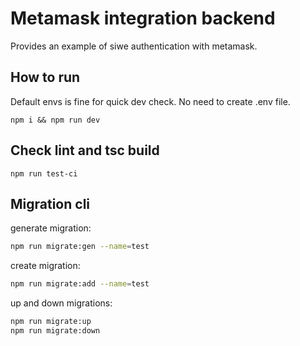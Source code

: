 # Metamask integration backend
Provides an example of siwe authentication with metamask. 

## How to run
Default envs is fine for quick dev check. No need to create .env file.
```
npm i && npm run dev
```

## Check lint and tsc build
```
npm run test-ci
```

## Migration cli
generate migration:
```bash
npm run migrate:gen --name=test
```
create migration:
```bash
npm run migrate:add --name=test
```
up and down migrations:
```bash
npm run migrate:up
npm run migrate:down
```